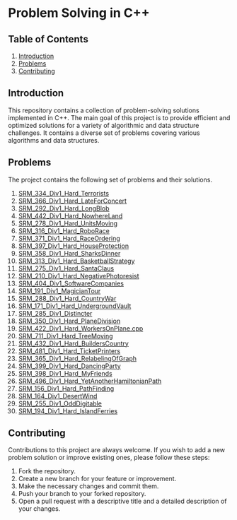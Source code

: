 # Problem Solving in C++

## Table of Contents
1. [Introduction](#introduction)
2. [Problems](#problems)
3. [Contributing](#contributing)

## Introduction
This repository contains a collection of problem-solving solutions implemented in C++. The main goal of this project is to provide efficient and optimized solutions for a variety of algorithmic and data structure challenges.
It contains a diverse set of problems covering various algorithms and data structures.

## Problems
The project contains the following set of problems and their solutions.
1. [SRM_334_Div1_Hard_Terrorists](https://github.com/AHMAD7Y/ProblemSolving/blob/main/TopCoder%20Problems%20-%20Div%201%20Hard/001_SRM_334_Div1_Hard_Terrorists.cpp)
2. [SRM_366_Div1_Hard_LateForConcert](https://github.com/AHMAD7Y/ProblemSolving/blob/main/TopCoder%20Problems%20-%20Div%201%20Hard/002_SRM_366_Div1_Hard_LateForConcert.cpp)
3. [SRM_292_Div1_Hard_LongBlob](https://github.com/AHMAD7Y/ProblemSolving/blob/main/TopCoder%20Problems%20-%20Div%201%20Hard/003_SRM_292_Div1_Hard_LongBlob.cpp)
4. [SRM_442_Div1_Hard_NowhereLand](https://github.com/AHMAD7Y/ProblemSolving/blob/main/TopCoder%20Problems%20-%20Div%201%20Hard/004_SRM_442_Div1_Hard_NowhereLand.cpp)
5. [SRM_278_Div1_Hard_UnitsMoving](https://github.com/AHMAD7Y/ProblemSolving/blob/main/TopCoder%20Problems%20-%20Div%201%20Hard/005_SRM_278_Div1_Hard_UnitsMoving.cpp)
6. [SRM_316_Div1_Hard_RoboRace](https://github.com/AHMAD7Y/ProblemSolving/blob/main/TopCoder%20Problems%20-%20Div%201%20Hard/006_SRM_316_Div1_Hard_RoboRace.cpp)
7. [SRM_371_Div1_Hard_RaceOrdering](https://github.com/AHMAD7Y/ProblemSolving/blob/main/TopCoder%20Problems%20-%20Div%201%20Hard/007_SRM_371_Div1_Hard_RaceOrdering.cpp)
8. [SRM_397_Div1_Hard_HouseProtection](https://github.com/AHMAD7Y/ProblemSolving/blob/main/TopCoder%20Problems%20-%20Div%201%20Hard/008_SRM_397_Div1_Hard_HouseProtection.cpp)
9. [SRM_358_Div1_Hard_SharksDinner](https://github.com/AHMAD7Y/ProblemSolving/blob/main/TopCoder%20Problems%20-%20Div%201%20Hard/009_SRM_358_Div1_Hard_SharksDinner.cpp)
10. [SRM_313_Div1_Hard_BasketballStrategy](https://github.com/AHMAD7Y/ProblemSolving/blob/main/TopCoder%20Problems%20-%20Div%201%20Hard/010_SRM_313_Div1_Hard_BasketballStrategy.cpp)
11. [SRM_275_Div1_Hard_SantaClaus](https://github.com/AHMAD7Y/ProblemSolving/blob/main/TopCoder%20Problems%20-%20Div%201%20Hard/011_SRM_275_Div1_Hard_SantaClaus.cpp)
12. [SRM_210_Div1_Hard_NegativePhotoresist](https://github.com/AHMAD7Y/ProblemSolving/blob/main/TopCoder%20Problems%20-%20Div%201%20Hard/012_SRM_210_Div1_Hard_NegativePhotoresist.cpp)
13. [SRM_404_Div1_SoftwareCompanies](https://github.com/AHMAD7Y/ProblemSolving/blob/main/TopCoder%20Problems%20-%20Div%201%20Hard/013_SRM_404_Div1_SoftwareCompanies.cpp)
14. [SRM_191_Div1_MagicianTour](https://github.com/AHMAD7Y/ProblemSolving/blob/main/TopCoder%20Problems%20-%20Div%201%20Hard/014_SRM_191_Div1_MagicianTour.cpp)
15. [SRM_288_Div1_Hard_CountryWar](https://github.com/AHMAD7Y/ProblemSolving/blob/main/TopCoder%20Problems%20-%20Div%201%20Hard/015_SRM_288_Div1_Hard_CountryWar.cpp)
16. [SRM_171_Div1_Hard_UndergroundVault](https://github.com/AHMAD7Y/ProblemSolving/blob/main/TopCoder%20Problems%20-%20Div%201%20Hard/016_SRM_171_Div1_Hard_UndergroundVault.cpp)
17. [SRM_285_Div1_Distincter](https://github.com/AHMAD7Y/ProblemSolving/blob/main/TopCoder%20Problems%20-%20Div%201%20Hard/017_SRM_285_Div1_Distincter.cpp)
18. [SRM_350_Div1_Hard_PlaneDivision](https://github.com/AHMAD7Y/ProblemSolving/blob/main/TopCoder%20Problems%20-%20Div%201%20Hard/018_SRM_350_Div1_Hard_PlaneDivision.cpp)
19. [SRM_422_Div1_Hard_WorkersOnPlane.cpp](https://github.com/AHMAD7Y/ProblemSolving/blob/main/TopCoder%20Problems%20-%20Div%201%20Hard/019_SRM_422_Div1_Hard_WorkersOnPlane.cpp)
20. [SRM_711_Div1_Hard_TreeMoving](https://github.com/AHMAD7Y/ProblemSolving/blob/main/TopCoder%20Problems%20-%20Div%201%20Hard/020_SRM_711_Div1_Hard_TreeMoving.cpp)
21. [SRM_432_Div1_Hard_BuildersCountry](https://github.com/AHMAD7Y/ProblemSolving/blob/main/TopCoder%20Problems%20-%20Div%201%20Hard/021_SRM_432_Div1_Hard_BuildersCountry.cpp)
22. [SRM_481_Div1_Hard_TicketPrinters](https://github.com/AHMAD7Y/ProblemSolving/blob/main/TopCoder%20Problems%20-%20Div%201%20Hard/022_SRM_481_Div1_Hard_TicketPrinters.cpp)
23. [SRM_365_Div1_Hard_RelabelingOfGraph](https://github.com/AHMAD7Y/ProblemSolving/blob/main/TopCoder%20Problems%20-%20Div%201%20Hard/023_SRM_365_Div1_Hard_RelabelingOfGraph.cpp)
24. [SRM_399_Div1_Hard_DancingParty](https://github.com/AHMAD7Y/ProblemSolving/blob/main/TopCoder%20Problems%20-%20Div%201%20Hard/024_SRM_399_Div1_Hard_DancingParty.cpp)
25. [SRM_398_Div1_Hard_MyFriends](https://github.com/AHMAD7Y/ProblemSolving/blob/main/TopCoder%20Problems%20-%20Div%201%20Hard/025_SRM_398_Div1_Hard_MyFriends.cpp)
26. [SRM_496_Div1_Hard_YetAnotherHamiltonianPath](https://github.com/AHMAD7Y/ProblemSolving/blob/main/TopCoder%20Problems%20-%20Div%201%20Hard/026_SRM_496_Div1_Hard_YetAnotherHamiltonianPath.cpp)
27. [SRM_156_Div1_Hard_PathFinding](https://github.com/AHMAD7Y/ProblemSolving/blob/main/TopCoder%20Problems%20-%20Div%201%20Hard/027_SRM_156_Div1_Hard_PathFinding.cpp)
28. [SRM_164_Div1_DesertWind](https://github.com/AHMAD7Y/ProblemSolving/blob/main/TopCoder%20Problems%20-%20Div%201%20Hard/028_SRM_164_Div1_DesertWind.cpp)
29. [SRM_255_Div1_OddDigitable](https://github.com/AHMAD7Y/ProblemSolving/blob/main/TopCoder%20Problems%20-%20Div%201%20Hard/029_SRM_255_Div1_OddDigitable.cpp)
30. [SRM_194_Div1_Hard_IslandFerries](https://github.com/AHMAD7Y/ProblemSolving/blob/main/TopCoder%20Problems%20-%20Div%201%20Hard/030_SRM_194_Div1_Hard_IslandFerries.cpp)

## Contributing
Contributions to this project are always welcome. If you wish to add a new problem solution or improve existing ones, please follow these steps:

1. Fork the repository.
2. Create a new branch for your feature or improvement.
3. Make the necessary changes and commit them.
4. Push your branch to your forked repository.
5. Open a pull request with a descriptive title and a detailed description of your changes.
